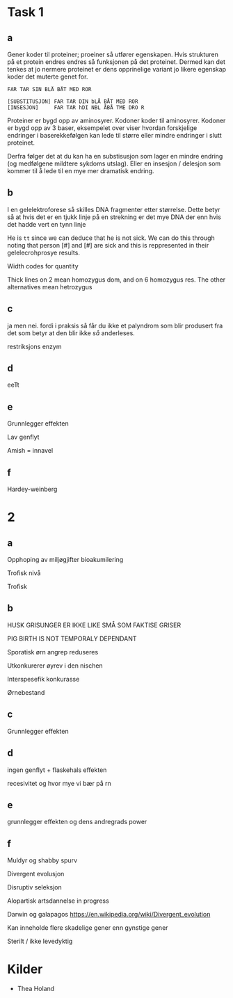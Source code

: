 # Task 1

## a

Gener koder til proteiner; proeiner så utfører egenskapen. Hvis strukturen på et protein endres endres så funksjonen på det proteinet. Dermed kan det tenkes at jo nermere proteinet er dens opprinelige variant jo likere egenskap koder det muterte genet for.

<!-- TODO: EXEMPEL -->

```
FAR TAR SIN BLÅ BÅT MED ROR

[SUBSTITUSJON] FAR TAR DIN bLÅ BÅT MED ROR
[INSESJON]     FAR TAR hDI NBL ÅBÅ TME DRO R
```

Proteiner er bygd opp av aminosyrer. Kodoner koder til aminosyrer. Kodoner er bygd opp av 3 baser, eksempelet over viser hvordan forskjelige endringer i baserekkefølgen kan lede til større eller mindre endringer i slutt proteinet.

Derfra følger det at du kan ha en substisusjon som lager en mindre endring (og medfølgene mildtere sykdoms utslag). Eller en insesjon / delesjon som kommer til å lede til en mye mer dramatisk endring.

## b

I en gelelektroforese så skilles DNA fragmenter etter størrelse. Dette betyr så at hvis det er en tjukk linje på en strekning er det mye DNA der enn hvis det hadde vert en tynn linje

He is `tt` since we can deduce that he is not sick. We can do this through noting that person [#] and [#] are sick and this is reppresented in their gelelecrohprosye results.

Width codes for quantity

Thick lines on 2 mean homozygus dom, and on 6 homozygus res. The other alternatives mean hetrozygus

## c

ja men nei. fordi i praksis så får du ikke et palyndrom som blir produsert fra det som betyr at den blir ikke _så_ anderleses.

restriksjons enzym

## d

eeTt

## e

Grunnlegger effekten

Lav genflyt

Amish = innavel

## f

Hardey-weinberg

# 2

## a

Opphoping av miljøgjifter bioakumilering

Trofisk nivå

Trofisk

## b

HUSK GRISUNGER ER IKKE LIKE SMÅ SOM FAKTISE GRISER

PIG BIRTH IS NOT TEMPORALY DEPENDANT

Sporatisk ørn angrep reduseres

Utkonkurerer øyrev i den nischen

Interspesefik konkurasse

Ørnebestand

## c

Grunnlegger effekten

## d

ingen genflyt + flaskehals effekten

recesivitet og hvor mye vi bær på rn

## e

grunnlegger effekten og dens andregrads power

## f

Muldyr og shabby spurv

Divergent evolusjon

Disruptiv seleksjon

Alopartisk artsdannelse in progress

Darwin og galapagos https://en.wikipedia.org/wiki/Divergent_evolution

Kan inneholde flere skadelige gener enn gynstige gener

Sterilt / ikke levedyktig

# Kilder

- Thea Holand
